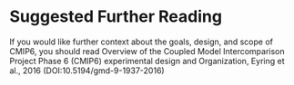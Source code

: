 # Suggested Further Reading

If you would like further context about the goals, design, and scope of CMIP6, you should read Overview of the Coupled Model Intercomparison Project Phase 6 (CMIP6) experimental design and Organization, Eyring et al., 2016 (DOI:10.5194/gmd-9-1937-2016)